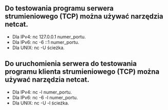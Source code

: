## Do testowania programu serwera strumieniowego (TCP) można używać narzędzia netcat.
- Dla IPv4: nc 127.0.0.1 numer_portu.
- Dla IPv6: nc -6 ::1 numer_portu.
- Dla UNIX: nc -U ścieżka.
## Do uruchomienia serwera do testowania programu klienta strumieniowego (TCP) można używać narzędzia netcat.
- Dla IPv4: nc -l numer_portu.
- Dla IPv6: nc -6 -l numer_portu.
- Dla UNIX: nc -U -l ścieżka.